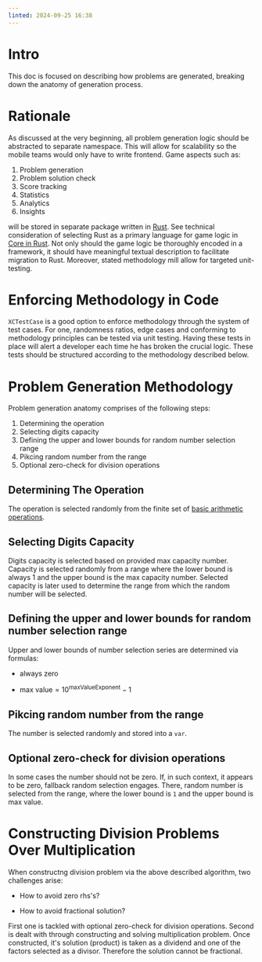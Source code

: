 ```yaml
---
linted: 2024-09-25 16:38
---
```

# Intro

This doc is focused on describing how problems are generated, breaking down the anatomy of generation process.

# Rationale

As discussed at the very beginning, all problem generation logic should be abstracted to separate namespace. This will allow for scalability so the mobile teams would only have to write frontend. Game aspects such as:

1. Problem generation
2. Problem solution check
3. Score tracking
4. Statistics
5. Analytics
6. Insights

will be stored in separate package written in [Rust](https://www.rust-lang.org). See technical consideration of selecting Rust as a primary language for game logic in [Core in Rust](./4_4_TDR%3A%20Core%20in%20Rust.md). Not only should the game logic be thoroughly encoded in a framework, it should have meaningful textual description to facilitate migration to Rust. Moreover, stated methodology mill allow for targeted unit-testing.

# Enforcing Methodology in Code

`XCTestCase` is a good option to enforce methodology through the system of test cases. For one, randomness ratios, edge cases and conforming to methodology principles can be tested via unit testing. Having these tests in place will alert a developer each time he has broken the crucial logic.
These tests should be structured according to the methodology described below.

# Problem Generation Methodology

Problem generation anatomy comprises of the following steps:

1. Determining the operation
2. Selecting digits capacity
3. Defining the upper and lower bounds for random number selection range
4. Pikcing random number from the range
5. Optional zero-check for division operations

## Determining The Operation

The operation is selected randomly from the finite set of [basic arithmetic operations](https://en.wikipedia.org/wiki/Arithmetic#:~:text=The%20main%20arithmetic%20operations%20are,subtraction%2C%20multiplication%2C%20and%20division.).

## Selecting Digits Capacity

Digits capacity is selected based on provided max capacity number. Capacity is selected randomly from a range where the lower bound is always 1 and the upper bound is the max capacity number. Selected capacity is later used to determine the range from which the random number will be selected.

## Defining the upper and lower bounds for random number selection range

Upper and lower bounds of number selection series are determined via formulas:

- $\text{always zero}$

- $\text{max value}=10^{\text{maxValueExponent}} - 1$

## Pikcing random number from the range

The number is selected randomly and stored into a `var`.

## Optional zero-check for division operations

In some cases the number should not be zero. If, in such context, it appears to be zero, fallback random selection engages. There, random number is selected from the range, where the lower bound is `1` and the upper bound is max value.

# Constructing Division Problems Over Multiplication

When constructng division problem via the above described algorithm, two challenges arise:

- How to avoid zero rhs's?

- How to avoid fractional solution?

First one is tackled with optional zero-check for division operations. Second is dealt with through constructing and solving multiplication problem. Once constructed, it's solution (product) is taken as a dividend and one of the factors selected as a divisor. Therefore the solution cannot be fractional.
